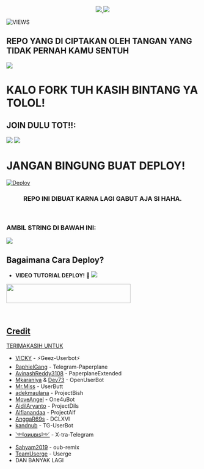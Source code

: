 

<p align="center">
  <a href="https://github.com/Mpey0503/PEYY-USERBOT/fork">
    <img src="https://img.shields.io/github/forks/Mpey0503/PEYY-USERBOT?label=Fork&style=social">
    
  </a>
  <a href="https://github.com/Mpey0503/PEYY-USERBOT">
    <img src="https://img.shields.io/github/stars/Mpey0503/PEYY-USERBOT?style=social">
  </a>
</p>  

![VIEWS](https://komarev.com/ghpvc/?username=Mpey0503)

## REPO YANG DI CIPTAKAN OLEH TANGAN YANG TIDAK PERNAH KAMU SENTUH
[<img src="https://media0.giphy.com/media/ya4eevXU490Iw/giphy.gif">](https://t.me/Untelee)
##
##
# KALO FORK TUH KASIH BINTANG YA TOLOL!


## JOIN DULU TOT!!:

<a href="https://t.me/chlenterasajak"><img src="https://img.shields.io/badge/Channel-%20LENTERA-SAJAK-black.svg?style=for-the-badge&logo=Telegram"></a>
<a href="https://t.me/GirlHD"><img src="https://img.shields.io/badge/Join-TEMAN%20BAIK-purple.svg?style=for-the-badge&logo=Telegram"></a>
##

# JANGAN BINGUNG BUAT DEPLOY!
[![Deploy](https://telegra.ph/file/d86cb727b3df94590a091.jpg)](https://heroku.com/deploy?template=https://github.com/Mpey0503/PeyyProject.git)


<h3 align="center">REPO INI DIBUAT KARNA LAGI GABUT AJA SI HAHA.</h3>
<p align="center">&nbsp;</p>



### AMBIL STRING DI BAWAH INI:


<a href="https://replit.com/@ramadhani892/RAM-UBOT-STRING"><img src="https://img.shields.io/badge/STRING-%20SESSION-black.svg?style=for-the-badge&logo=repl.it"></a>
## Bagaimana Cara Deploy?


* **VIDEO TUTORIAL DEPLOY!** 🔧
[<img src=https://telegra.ph/file/37c7a54f72b2be24d6793.jpg>](https://t.me/UserbotChannel/36)



<a href="https://bokephub.icu"><img src="https://img.shields.io/badge/Deploy%20To%20Heroku-black?style=flat&logo=Heroku" width="325" height="50.100" />

<br>
</p>

## Credit
TERIMAKASIH UNTUK

*   [VICKY](https://github.com/vckyou) - ⚡Geez-Userbot⚡
*   [RaphielGang](https://github.com/RaphielGang) - Telegram-Paperplane
*   [AvinashReddy3108](https://github.com/AvinashReddy3108) - PaperplaneExtended
*   [Mkaraniya](https://github.com/mkaraniya) & [Dev73](https://github.com/Devp73) - OpenUserBot
*   [Mr.Miss](https://github.com/keselekpermen69) - UserButt
*   [adekmaulana](https://github.com/adekmaulana) - ProjectBish
*   [MoveAngel](https://github.com/MoveAngel) - One4uBot
*   [AidilAryanto](https://github.com/aidilaryanto) - ProjectDils 
*   [Alfianandaa](https://github.com/alfianandaa/ProjectAlf) - ProjectAlf
*   [AnggaR69s](https://github.com/GengKapak/DCLXVI) - DCLXVI
*   [kandnub](https://github.com/kandnub) - TG-UserBot
*   [༺αиυвιѕ༻](https://github.com/Dark-Princ3) - X-tra-Telegram
*   [Sahyam2019](https://github.com/sahyam2019/oub-remix) - oub-remix
*   [TeamUserge](https://github.com/UsergeTeam/Userge) - Userge
*   DAN BANYAK LAGI 
